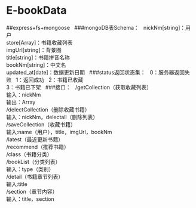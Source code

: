 # E-bookData
##express+fs+mongoose  
###mongoDB表Schema：  
	  nickNm[string]：用户  
	  store[Array]：书籍收藏列表  
	  imgUrl[string]：背景图  
	  title[string]：书籍拼音名称  
	  bookNm[string]：中文名  
	  updated_at[date]：数据更新日期  
###status返回状态集：  
	  0：服务器返回失败  
	  1：返回成功  
	  2：书籍已收藏  
	  3：书籍已下架  
###接口：  
	  /getCollection（获取收藏列表）  
		  输入：nickNm  
		  输出：Array  
	  /delectCollection（删除收藏书籍）  
		  输入：nickNm，delectall（删除列表）  
	  /saveCollection（收藏书籍）  
		  输入:name（用户），title，imgUrl，bookNm  
	  /latest（最近更新书籍）  
	  /recommend（推荐书籍）  
	  /class（书籍分类）  
	  /bookList（分类列表）  
		  输入：type（类别）  
	  /detail（书籍章节列表）  
		  输入:title  
	  /section（章节内容）  
		  输入：title，section  
		
